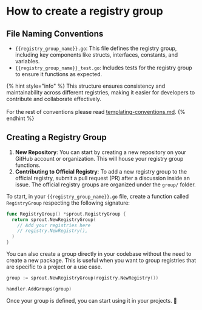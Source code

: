 # How to create a registry group

## File Naming Conventions

* `{{registry_group_name}}.go`: This file defines the registry group, including key components like structs, interfaces, constants, and variables.
* `{{registry_group_name}}_test.go`: Includes tests for the registry group to ensure it functions as expected.

{% hint style="info" %}
This structure ensures consistency and maintainability across different registries, making it easier for developers to contribute and collaborate effectively.\
\
For the rest of conventions please read [templating-conventions.md](../introduction/templating-conventions.md "mention").
{% endhint %}


## Creating a Registry Group

1. **New Repository**: You can start by creating a new repository on your GitHub account or organization. This will house your registry group functions.
2. **Contributing to Official Registry**: To add a new registry group to the official registry, submit a pull request (PR) after a discussion inside an issue. The official registry groups are organized under the `group/` folder.

To start, in your `{{registry_group_name}}.go` file, create a function called `RegistryGroup` respecting the following signature:

```go
func RegistryGroup() *sprout.RegistryGroup {
  return sprout.NewRegistryGroup(
    // Add your registries here
    // registry.NewRegistry(),
  )
}
```

You can also create a group directly in your codebase without the need to create a new package. This is useful when you want to group registries that are specific to a project or a use case.
```go
group := sprout.NewRegistryGroup(registry.NewRegistry())

handler.AddGroups(group)
```

Once your group is defined, you can start using it in your projects. 🎉
